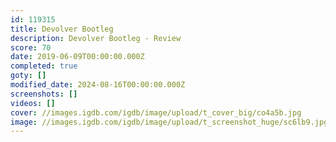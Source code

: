 ```yaml
---
id: 119315
title: Devolver Bootleg
description: Devolver Bootleg - Review
score: 70
date: 2019-06-09T00:00:00.000Z
completed: true
goty: []
modified_date: 2024-08-16T00:00:00.000Z
screenshots: []
videos: []
cover: //images.igdb.com/igdb/image/upload/t_cover_big/co4a5b.jpg
image: //images.igdb.com/igdb/image/upload/t_screenshot_huge/sc6lb9.jpg
---
```

